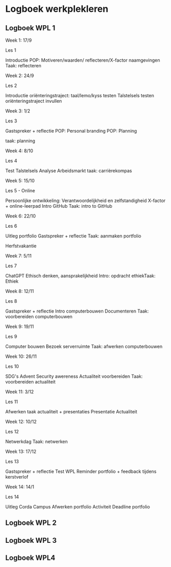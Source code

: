 # Logboek werkplekleren

## Logboek WPL 1

Week 1​: 17/9

​Les 1

​Introductie
POP: Motiveren/waarden/ reflecteren/X-factor
naamgevingen
Taak: reflecteren​

​Week 2: 24/9

Les 2

Introductie oriënteringstraject: taal/lemo/kyss testen
Talstelsels
testen oriënteringstraject invullen

​Week 3: 1/2

​Les 3

​Gastspreker + reflectie
POP: Personal branding
POP: Planning

taak: planning

​​Week 4: 8/10

​Les 4

Test Talstelsels
Analyse Arbeidsmarkt
taak: carrièrekompas

​​Week 5: 15/10

​Les 5 - Online

Persoonlijke ontwikkeling:
Verantwoordelijkheid en zelfstandigheid
X-factor + online-leerpad
Intro GitHub
​Taak: intro to GitHub

​​Week 6: 22/10

​Les 6

​​Uitleg portfolio
​Gastspreker + reflectie
​Taak: aanmaken portfolio

​​Herfstvakantie
​

​​Week 7: 5/11

​Les 7

​​ChatGPT
Ethisch denken, aansprakelijkheid
Intro: opdracht ethiek
​Taak: Ethiek

​​Week 8: 12/11

​Les 8

​​Gastspreker + reflectie
Intro computerbouwen
Documenteren
​Taak: voorbereiden computerbouwen

​​Week 9: 19/11

​Les 9

​​Computer bouwen
Bezoek serverruimte
​Taak: afwerken computerbouwen

​​Week 10: 26/11

​Les 10

​​SDG's
Advent
Security awereness
Actualiteit voorbereiden
​Taak: voorbereiden actualiteit

​​Week 11: 3/12

​Les 11

​​Afwerken taak actualiteit + presentaties
​Presentatie Actualiteit

​​Week 12: 10/12

​Les 12

​​Netwerkdag
​Taak: netwerken

​​Week 13: 17/12

​Les 13

​​Gastspreker + reflectie
Test WPL
Reminder portfolio + feedback tijdens kerstverlof
​

​​Week 14: 14/1

​Les 14

​​Uitleg Corda Campus
Afwerken portfolio
Activiteit
​Deadline portfolio


## Logboek WPL 2

## Logboek WPL 3

## Logboek WPL4
